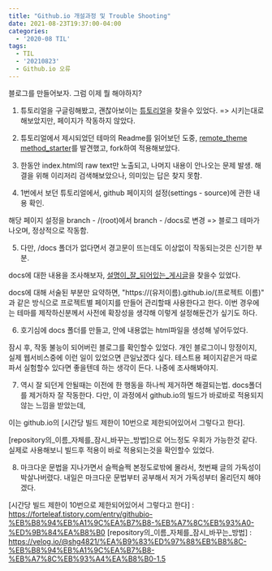 ```yaml
---
title: "Github.io 개설과정 및 Trouble Shooting"
date: 2021-08-23T19:37:00-04:00
categories:
  - '2020-08 TIL'
tags:
  - TIL
  - '20210823'
  - Github.io 오류
---
```


블로그를 만들어보자.
그럼 이제 뭘 해야하지?

1) 튜토리얼을 구글링해봤고, 괜찮아보이는 [튜토리얼]을 찾을수 있었다.
=> 시키는대로 해보았지만, 페이지가 작동하지 않았다.

2) 튜토리얼에서 제시되었던 테마의 Readme를 읽어보던 도중, [remote_theme method_starter]를 발견했고, fork하여 적용해보았다.

3) 한동안 index.html의 raw text만 노출되고, 나머지 내용이 안나오는 문제 발생. 해결을 위해 이리저리 검색해보았으나, 의미있는 답은 찾지 못함.

4) 1번에서 보던 튜토리얼에서, github 페이지의 설정(settings - source)에 관한 내용 확인.

해당 페이지 설정을 branch - /(root)에서 branch - /docs로 변경
=> 블로그 테마가 나오며, 정상적으로 작동함.

5) 다만, /docs 폴더가 없다면서 경고문이 뜨는데도 이상없이 작동되는것은 신기한 부분.

docs에 대한 내용을 조사해보자, [설명이_잘_되어있는_게시글]을 찾을수 있었다.

docs에 대해 서술된 부분만 요약하면, 
"https://(유저이름).github.io/(프로젝트 이름)"
과 같은 방식으로 프로젝트별 페이지를 만들어 관리할때 사용한다고 한다.
이번 경우에는 테마를 제작하신분께서 사전에 확장성을 생각해 이렇게 설정해둔건가 싶기도 하다.

6) 호기심에 docs 폴더를 만들고, 안에 내용없는 html파일을 생성해 넣어두었다.

잠시 후, 작동 불능이 되어버린 블로그를 확인할수 있었다. 
개인 블로그이니 망정이지, 실제 웹서비스중에 이런 일이 있었으면 큰일났겠다 싶다. 
테스트용 페이지같은거 따로 파서 실험할수 있다면 좋을텐데 하는 생각이 든다. 나중에 조사해봐야지.

7) 역시 잘 되던게 안될때는 이전에 한 행동을 하나씩 제거하면 해결되는법. docs폴더를 제거하자 잘 작동한다.
다만, 이 과정에서 github.io의 빌드가 바로바로 적용되지 않는 느낌을 받았는데,

이는 github.io의 [시간당 빌드 제한이 10번으로 제한되어있어서 그렇다고 한다].

[repository의_이름_자체를_잠시_바꾸는_방법]으로 어느정도 우회가 가능한것 같다. 실제로 사용해보니 빌드후 적용이 바로 적용되는것을 확인할수 있었다. 

8) 마크다운 문법을 지나가면서 슬쩍슬쩍 본정도로밖에 몰라서, 첫번째 글의 가독성이 박살나버렸다.
내일은 마크다운 문법부터 공부해서 저거 가독성부터 올리던지 해야겠다.


[튜토리얼]: https://dreamgonfly.github.io/blog/jekyll-remote-theme/
[remote_theme method_starter]: https://github.com/mmistakes/minimal-mistakes
[설명이_잘_되어있는_게시글]: https://mygumi.tistory.com/285
[시간당 빌드 제한이 10번으로 제한되어있어서 그렇다고 한다] : https://forteleaf.tistory.com/entry/githubio-%EB%B8%94%EB%A1%9C%EA%B7%B8-%EB%A7%8C%EB%93%A0-%ED%9B%84%EA%B8%B0
[repository의_이름_자체를_잠시_바꾸는_방법] : https://velog.io/@shg4821/%EA%B9%83%ED%97%88%EB%B8%8C-%EB%B8%94%EB%A1%9C%EA%B7%B8-%EB%A7%8C%EB%93%A4%EA%B8%B0-1.5